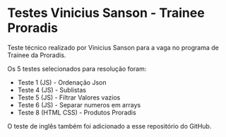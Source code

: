 # Testes Vinicius Sanson - Trainee Proradis

Teste técnico realizado por Vinicius Sanson para a vaga no programa de Trainee da Proradis.

Os 5 testes selecionados para resolução foram: 

- Teste 1 (JS) - Ordenação Json
- Teste 4 (JS) - Sublistas
- Teste 5 (JS) - Filtrar Valores vazios
- Teste 6 (JS) - Separar numeros em arrays
- Teste 8 (HTML CSS) - Produtos Proradis

O teste de inglês também foi adicionado a esse repositório do GitHub.



